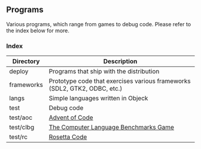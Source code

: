 ## Programs 
Various programs, which range from games to debug code. Please refer to the index below for more.

### Index
| Directory | Description |
| --- | ----------- |
| deploy | Programs that ship with the distribution |
| frameworks | Prototype code that exercises various frameworks (SDL2, GTK2, ODBC, etc.) |
| langs | Simple languages written in Objeck |
| test | Debug code |
| test/aoc | [Advent of Code](https://adventofcode.com/) |
| test/clbg | [The Computer Language Benchmarks Game](https://benchmarksgame-team.pages.debian.net/benchmarksgame/index.html) |
| test/rc | [Rosetta Code](https://rosettacode.org/wiki/Category:Objeck) |
